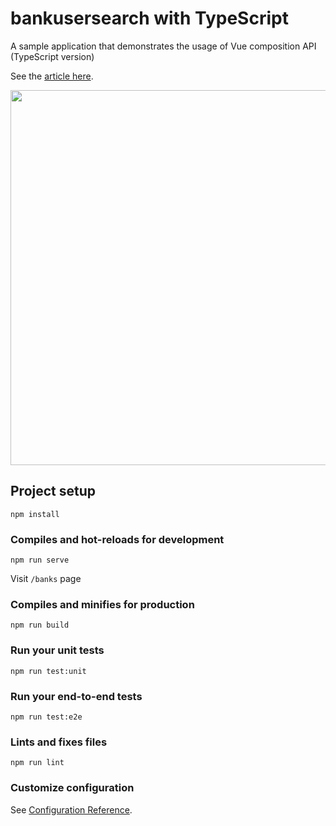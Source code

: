 # bankusersearch with TypeScript

A sample application that demonstrates the usage of Vue composition API (TypeScript version)

See the [article here](https://bryceandy.com/posts/vue-composition-api-vs-options-api).

<p align="center"><img src="https://bryceandy-devblog.s3-us-east-2.amazonaws.com/1652650182.png" width="600"></p>

## Project setup
```
npm install
```

### Compiles and hot-reloads for development
```
npm run serve
```

Visit `/banks` page

### Compiles and minifies for production
```
npm run build
```

### Run your unit tests
```
npm run test:unit
```

### Run your end-to-end tests
```
npm run test:e2e
```

### Lints and fixes files
```
npm run lint
```

### Customize configuration
See [Configuration Reference](https://cli.vuejs.org/config/).

